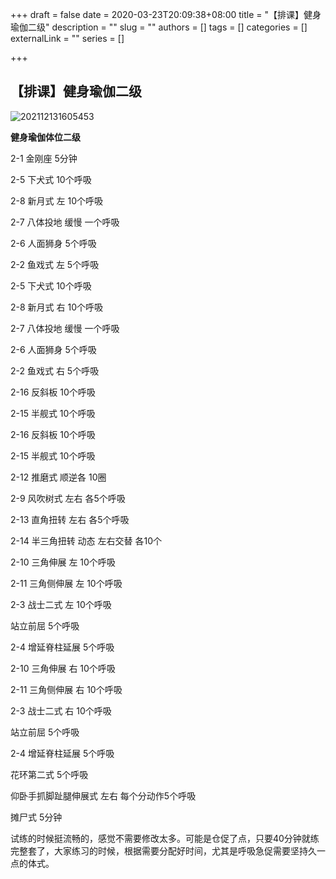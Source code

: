 +++
draft = false
date = 2020-03-23T20:09:38+08:00
title = "【排课】健身瑜伽二级"
description = ""
slug = ""
authors = []
tags = []
categories = []
externalLink = ""
series = []

+++

## **【排课】健身瑜伽二级**

![202112131605453](https://jsd.cdn.zzko.cn/gh/lshcool/pic@master/202112131605453.jpg)    

**健身瑜伽体位二级**

2-1 金刚座 5分钟

2-5 下犬式 10个呼吸

2-8 新月式 左 10个呼吸

2-7 八体投地 缓慢 一个呼吸

2-6 人面狮身 5个呼吸

2-2 鱼戏式 左 5个呼吸

2-5 下犬式 10个呼吸

2-8 新月式 右 10个呼吸

2-7 八体投地 缓慢 一个呼吸

2-6 人面狮身 5个呼吸

2-2 鱼戏式 右 5个呼吸

2-16 反斜板 10个呼吸

2-15 半舰式 10个呼吸

2-16 反斜板 10个呼吸

2-15 半舰式 10个呼吸

2-12 推磨式 顺逆各 10圈

2-9 风吹树式 左右 各5个呼吸

2-13 直角扭转 左右 各5个呼吸

2-14 半三角扭转 动态 左右交替 各10个

2-10 三角伸展 左 10个呼吸

2-11 三角侧伸展 左 10个呼吸

2-3 战士二式 左 10个呼吸

站立前屈 5个呼吸

2-4 增延脊柱延展 5个呼吸

2-10 三角伸展 右 10个呼吸

2-11 三角侧伸展 右 10个呼吸

2-3 战士二式 右 10个呼吸

站立前屈 5个呼吸

2-4 增延脊柱延展 5个呼吸

花环第二式 5个呼吸

仰卧手抓脚趾腿伸展式 左右 每个分动作5个呼吸

摊尸式 5分钟



试练的时候挺流畅的，感觉不需要修改太多。可能是仓促了点，只要40分钟就练完整套了，大家练习的时候，根据需要分配好时间，尤其是呼吸急促需要坚持久一点的体式。